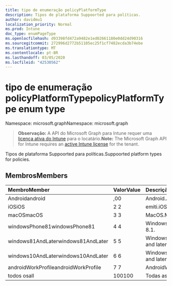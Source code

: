 ```yaml
---
title: tipo de enumeração policyPlatformType
description: Tipos de plataforma Suppoorted para políticas.
author: davidmu1
localization_priority: Normal
ms.prod: Intune
doc_type: enumPageType
ms.openlocfilehash: d93398fd472a9482e1ed02661180e0dd24d90316
ms.sourcegitcommit: 272996d2772b51105ec25f1cf7482ecda3b74ebe
ms.translationtype: MT
ms.contentlocale: pt-BR
ms.lasthandoff: 03/05/2020
ms.locfileid: "42530562"
---
```

# <a name="policyplatformtype-enum-type"></a><span data-ttu-id="89db6-103">tipo de enumeração policyPlatformType</span><span class="sxs-lookup"><span data-stu-id="89db6-103">policyPlatformType enum type</span></span>

<span data-ttu-id="89db6-104">Namespace: microsoft.graph</span><span class="sxs-lookup"><span data-stu-id="89db6-104">Namespace: microsoft.graph</span></span>

> <span data-ttu-id="89db6-105">**Observação:** A API do Microsoft Graph para Intune requer uma [licença ativa do Intune](https://go.microsoft.com/fwlink/?linkid=839381) para o locatário.</span><span class="sxs-lookup"><span data-stu-id="89db6-105">**Note:** The Microsoft Graph API for Intune requires an [active Intune license](https://go.microsoft.com/fwlink/?linkid=839381) for the tenant.</span></span>

<span data-ttu-id="89db6-106">Tipos de plataforma Suppoorted para políticas.</span><span class="sxs-lookup"><span data-stu-id="89db6-106">Suppoorted platform types for policies.</span></span>

## <a name="members"></a><span data-ttu-id="89db6-107">Membros</span><span class="sxs-lookup"><span data-stu-id="89db6-107">Members</span></span>
|<span data-ttu-id="89db6-108">Membro</span><span class="sxs-lookup"><span data-stu-id="89db6-108">Member</span></span>|<span data-ttu-id="89db6-109">Valor</span><span class="sxs-lookup"><span data-stu-id="89db6-109">Value</span></span>|<span data-ttu-id="89db6-110">Descrição</span><span class="sxs-lookup"><span data-stu-id="89db6-110">Description</span></span>|
|:---|:---|:---|
|<span data-ttu-id="89db6-111">Android</span><span class="sxs-lookup"><span data-stu-id="89db6-111">android</span></span>|<span data-ttu-id="89db6-112">,0</span><span class="sxs-lookup"><span data-stu-id="89db6-112">0</span></span>|<span data-ttu-id="89db6-113">Android.</span><span class="sxs-lookup"><span data-stu-id="89db6-113">Android.</span></span>|
|<span data-ttu-id="89db6-114">iOS</span><span class="sxs-lookup"><span data-stu-id="89db6-114">iOS</span></span>|<span data-ttu-id="89db6-115">2 </span><span class="sxs-lookup"><span data-stu-id="89db6-115">2</span></span>|<span data-ttu-id="89db6-116">emiti.</span><span class="sxs-lookup"><span data-stu-id="89db6-116">iOS.</span></span>|
|<span data-ttu-id="89db6-117">macOS</span><span class="sxs-lookup"><span data-stu-id="89db6-117">macOS</span></span>|<span data-ttu-id="89db6-118">3 </span><span class="sxs-lookup"><span data-stu-id="89db6-118">3</span></span>|<span data-ttu-id="89db6-119">MacOS.</span><span class="sxs-lookup"><span data-stu-id="89db6-119">MacOS.</span></span>|
|<span data-ttu-id="89db6-120">windowsPhone81</span><span class="sxs-lookup"><span data-stu-id="89db6-120">windowsPhone81</span></span>|<span data-ttu-id="89db6-121">4 </span><span class="sxs-lookup"><span data-stu-id="89db6-121">4</span></span>|<span data-ttu-id="89db6-122">Windowsphonee 8,1.</span><span class="sxs-lookup"><span data-stu-id="89db6-122">WindowsPhone 8.1.</span></span>|
|<span data-ttu-id="89db6-123">windows81AndLater</span><span class="sxs-lookup"><span data-stu-id="89db6-123">windows81AndLater</span></span>|<span data-ttu-id="89db6-124">5 </span><span class="sxs-lookup"><span data-stu-id="89db6-124">5</span></span>|<span data-ttu-id="89db6-125">Windows 8,1 e posterior</span><span class="sxs-lookup"><span data-stu-id="89db6-125">Windows 8.1 and later</span></span>|
|<span data-ttu-id="89db6-126">windows10AndLater</span><span class="sxs-lookup"><span data-stu-id="89db6-126">windows10AndLater</span></span>|<span data-ttu-id="89db6-127">6 </span><span class="sxs-lookup"><span data-stu-id="89db6-127">6</span></span>|<span data-ttu-id="89db6-128">Windows 10 e posterior.</span><span class="sxs-lookup"><span data-stu-id="89db6-128">Windows 10 and later.</span></span>|
|<span data-ttu-id="89db6-129">androidWorkProfile</span><span class="sxs-lookup"><span data-stu-id="89db6-129">androidWorkProfile</span></span>|<span data-ttu-id="89db6-130">7 </span><span class="sxs-lookup"><span data-stu-id="89db6-130">7</span></span>|<span data-ttu-id="89db6-131">AndroidWorkProfile.</span><span class="sxs-lookup"><span data-stu-id="89db6-131">AndroidWorkProfile.</span></span>|
|<span data-ttu-id="89db6-132">todos os</span><span class="sxs-lookup"><span data-stu-id="89db6-132">all</span></span>|<span data-ttu-id="89db6-133">100</span><span class="sxs-lookup"><span data-stu-id="89db6-133">100</span></span>|<span data-ttu-id="89db6-134">Todas as plataformas.</span><span class="sxs-lookup"><span data-stu-id="89db6-134">All platforms.</span></span>|




